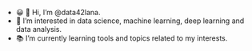 - :grinning: :wave: Hi, I’m @data42lana.
- :seedling: I’m interested in data science, machine learning, deep learning and data analysis.
- :books: I’m currently learning tools and topics related to my interests.


